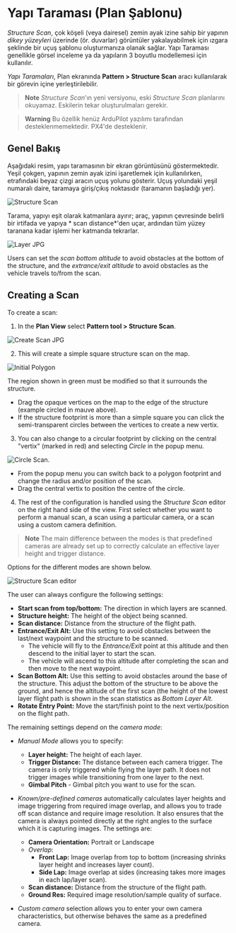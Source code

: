 # Yapı Taraması (Plan Şablonu)

*Structure Scan*, çok köşeli (veya dairesel) zemin ayak izine sahip bir yapının *dikey yüzeyleri* üzerinde (ör. duvarlar) görüntüler yakalayabilmek için ızgara şeklinde bir uçuş şablonu oluşturmanıza olanak sağlar. Yapı Taraması genellikle görsel inceleme ya da yapıların 3 boyutlu modellemesi için kullanılır.

*Yapı Taramaları*, Plan ekranında **Pattern > Structure Scan** aracı kullanılarak bir görevin içine yerleştirilebilir.

> **Note** *Structure Scan*'ın yeni versiyonu, eski *Structure Scan* planlarını okuyamaz. Eskilerin tekar oluşturulmaları gerekir.

<span></span>

> **Warning** Bu özellik henüz ArduPilot yazılımı tarafından desteklenmemektedir. PX4'de desteklenir.

## Genel Bakış

Aşağıdaki resim, yapı taramasının bir ekran görüntüsünü göstermektedir. Yeşil çokgen, yapının zemin ayak izini işaretlemek için kullanılırken, etrafındaki beyaz çizgi aracın uçuş yolunu gösterir. Uçuş yolundaki yeşil numaralı daire, taramaya giriş/çıkış noktasıdır (taramanın başladığı yer).

![Structure Scan](../../assets/plan/structure_scan_v2/StructureScan.jpg)

Tarama, yapıyı eşit olarak katmanlara ayırır; araç, yapının çevresinde belirli bir irtifada ve yapıya * scan distance*'den uçar, ardından tüm yüzey taranana kadar işlemi her katmanda tekrarlar.

![Layer JPG](../../assets/plan/structure_scan_v2/layers.jpg)

Users can set the *scan bottom altitude* to avoid obstacles at the bottom of the structure, and the *extrance/exit altitude* to avoid obstacles as the vehicle travels to/from the scan.

## Creating a Scan

To create a scan:

1. In the **Plan View** select **Pattern tool > Structure Scan**.
  
  ![Create Scan JPG](../../assets/plan/structure_scan_v2/create_scan.jpg)

2. This will create a simple square structure scan on the map.
  
  ![Initial Polygon](../../assets/plan/structure_scan_v2/initial_polygon_scan.jpg)
  
  The region shown in green must be modified so that it surrounds the structure.
  
  - Drag the opaque vertices on the map to the edge of the structure (example circled in mauve above). 
  - If the structure footprint is more than a simple square you can click the semi-transparent circles between the vertices to create a new vertix.

3. You can also change to a circular footprint by clicking on the central "vertix" (marked in red) and selecting *Circle* in the popup menu.
  
  ![Circle Scan](../../assets/plan/structure_scan_v2/circle_scan.jpg).
  
  - From the popup menu you can switch back to a polygon footprint and change the radius and/or position of the scan.
  - Drag the central vertix to position the centre of the circle. 

4. The rest of the configuration is handled using the *Structure Scan* editor on the right hand side of the view. First select whether you want to perform a manual scan, a scan using a particular camera, or a scan using a custom camera definition.
  
  > **Note** The main difference between the modes is that predefined cameras are already set up to correctly calculate an effective layer height and trigger distance.
  
  Options for the different modes are shown below.
  
  ![Structure Scan editor](../../assets/plan/structure_scan_v2/editor_options.jpg)

The user can always configure the following settings:

- **Start scan from top/bottom:** The direction in which layers are scanned.
- **Structure height:** The height of the object being scanned.
- **Scan distance:** Distance from the structure of the flight path.
- **Entrance/Exit Alt:** Use this setting to avoid obstacles between the last/next waypoint and the structure to be scanned. 
  - The vehicle will fly to the *Entrance/Exit* point at this altitude and then descend to the initial layer to start the scan. 
  - The vehicle will ascend to this altitude after completing the scan and then move to the next waypoint.
- **Scan Bottom Alt:** Use this setting to avoid obstacles around the base of the structure. This adjust the bottom of the structure to be above the ground, and hence the altitude of the first scan (the height of the lowest layer flight path is shown in the scan statistics as *Bottom Layer Alt*.
- **Rotate Entry Point:** Move the start/finish point to the next vertix/position on the flight path.

The remaining settings depend on the *camera mode*:

- *Manual Mode* allows you to specify: 
  - **Layer height:** The height of each layer.
  - **Trigger Distance:** The distance between each camera trigger. The camera is only triggered while flying the layer path. It does not trigger images while transitioning from one layer to the next.
  - **Gimbal Pitch** - Gimbal pitch you want to use for the scan.

- *Known/pre-defined cameras* automatically calculates layer heights and image triggering from required image overlap, and allows you to trade off scan distance and require image resolution. It also ensures that the camera is always pointed directly at the right angles to the surface which it is capturing images. The settings are:
  
  - **Camera Orientation:** Portrait or Landscape
  - *Overlap*: 
    - **Front Lap:** Image overlap from top to bottom (increasing shrinks layer height and increases layer count).
    - **Side Lap:** Image overlap at sides (increasing takes more images in each lap/layer scan).
  - **Scan distance:** Distance from the structure of the flight path.
  - **Ground Res:** Required image resolution/sample quality of surface.

- *Custom camera* selection allows you to enter your own camera characteristics, but otherwise behaves the same as a predefined camera.